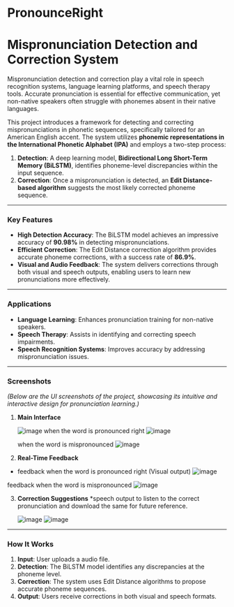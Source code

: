 # PronounceRight
# Mispronunciation Detection and Correction System

Mispronunciation detection and correction play a vital role in speech recognition systems, language learning platforms, and speech therapy tools. Accurate pronunciation is essential for effective communication, yet non-native speakers often struggle with phonemes absent in their native languages.  

This project introduces a framework for detecting and correcting mispronunciations in phonetic sequences, specifically tailored for an American English accent. The system utilizes **phonemic representations in the International Phonetic Alphabet (IPA)** and employs a two-step process:

1. **Detection**: A deep learning model, **Bidirectional Long Short-Term Memory (BiLSTM)**, identifies phoneme-level discrepancies within the input sequence.  
2. **Correction**: Once a mispronunciation is detected, an **Edit Distance-based algorithm** suggests the most likely corrected phoneme sequence.  

---

### **Key Features**
- **High Detection Accuracy**: The BiLSTM model achieves an impressive accuracy of **90.98%** in detecting mispronunciations.  
- **Efficient Correction**: The Edit Distance correction algorithm provides accurate phoneme corrections, with a success rate of **86.9%**.  
- **Visual and Audio Feedback**: The system delivers corrections through both visual and speech outputs, enabling users to learn new pronunciations more effectively.  

---

### **Applications**
- **Language Learning**: Enhances pronunciation training for non-native speakers.  
- **Speech Therapy**: Assists in identifying and correcting speech impairments.  
- **Speech Recognition Systems**: Improves accuracy by addressing mispronunciation issues.

---

### **Screenshots**
*(Below are the UI screenshots of the project, showcasing its intuitive and interactive design for pronunciation learning.)*

1. **Main Interface**
   
   ![image](https://github.com/user-attachments/assets/1175d718-e914-4008-a8d2-1a2145d6ac09)
   when the word is pronounced right 
   ![image](https://github.com/user-attachments/assets/c613fb76-72f1-4b0c-8301-3767d2bc850f)

   when the word is mispronounced
   ![image](https://github.com/user-attachments/assets/c6e9dcdb-40fa-412f-9b23-3dec9a8e8004)

  



2. **Real-Time Feedback**
  * feedback when the word is pronounced right (Visual output)
   ![image](https://github.com/user-attachments/assets/07a8440a-8a61-434f-94b3-ab13a02daa76)

   feedback when the word is mispronounced
   ![image](https://github.com/user-attachments/assets/36d5322a-a618-4306-9b55-548e66136dcc)



3. **Correction Suggestions**
    *speech output to listen to the correct pronunciation and download the same for future reference. 
   
   ![image](https://github.com/user-attachments/assets/84e7bf88-6f73-4d02-80ce-d78451cdc233)
   ![image](https://github.com/user-attachments/assets/b4f9f9f3-686b-4324-8c3c-6a2c12bc5e66)


   


---

### **How It Works**
1. **Input**: User uploads a audio file.  
2. **Detection**: The BiLSTM model identifies any discrepancies at the phoneme level.  
3. **Correction**: The system uses Edit Distance algorithms to propose accurate phoneme sequences.  
4. **Output**: Users receive corrections in both visual and speech formats.





